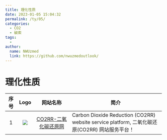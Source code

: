 ```yaml
---
title: 理化性质
date: 2023-01-05 15:04:32
permalink: /ty/05/
categories:
  - CO2
  - 碳索
tags:
  - 
author: 
  name: NWUzmed
  link: https://github.com/nwuzmedoutlook/
---
```


# 理化性质

| 序号 | Logo | 网站名称 | 简介 | 
|:---:|:----:|:----:|----|
| 1 | ![](https://co2rr.cn/wp-content/uploads/2021/12/cropped-CO2B-e1639187299771.png) | [CO2RR-二氧化碳还原网](https://www.co2rr.cn/) | Carbon Dioxide Reduction (CO2RR) website service platform, 二氧化碳还原(CO2RR) 网站服务平台！ |

